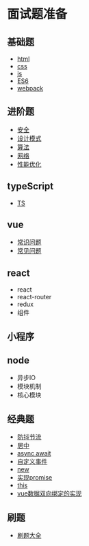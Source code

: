 # 面试题准备

## 基础题

- [html](基础/html/readme.md)
- [css](基础/css/readme.md)
- [js](基础/js/readme.md)
- [ES6](基础/ES6/readme.md)
- [webpack](基础/webpack/readme.md)

## 进阶题

- [安全](进阶/安全/readme.md)
- [设计模式](进阶/设计模式/readme.md)
- [算法](进阶/算法/readme.md)
- [网络](进阶/网络/readme.md)
- [性能优化](进阶/性能优化/readme.md)

## typeScript

- [TS](TS/readme.md)

## vue

- [常识问题](vue/常识问题/readme.md)
- [常见问题](vue/常见问题/readme.md)

## react

- react
- react-router
- redux
- 组件

## 小程序

## node

- 异步IO
- 模块机制
- 核心模块

## 经典题

- [防抖节流](经典题/防抖节流.md)
- [居中](经典题/居中.md)
- [async await](经典题/async_await.md)
- [自定义事件](经典题/event.md)
- [new](经典题/new.md)
- [实现promise](经典题/promise.md)
- [this](经典题/this.md)
- [vue数据双向绑定的实现](经典题/vueDataBind.md)

## 刷题

- [刷题大全](刷题/readme.md)

